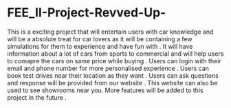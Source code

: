# FEE_II-Project-Revved-Up-
This is a exciting project that will entertain users with car knowledge and will be a absolute treat for car lovers as it will be containing a few simulations for them to experience and have fun with .
It will have information about a lot of cars from sports to commercial and will help users to comapre the cars on same price while buying .
Users can login with their email and phone number for more personalised experience .
Users can book test drives near their location as they want .
Users can ask questions and response will be provided from our website .
This website can also be used to see showrooms near you.
More features will be added to this project in the future .
